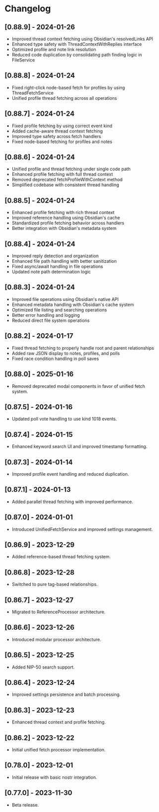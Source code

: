 # Changelog

## [0.88.9] - 2024-01-26
- Improved thread context fetching using Obsidian's resolvedLinks API
- Enhanced type safety with ThreadContextWithReplies interface
- Optimized profile and note link resolution
- Reduced code duplication by consolidating path finding logic in FileService

## [0.88.8] - 2024-01-24
- Fixed right-click node-based fetch for profiles by using ThreadFetchService
- Unified profile thread fetching across all operations

## [0.88.7] - 2024-01-24
- Fixed profile fetching by using correct event kind
- Added cache-aware thread context fetching
- Improved type safety across fetch handlers
- Fixed node-based fetching for profiles and notes

## [0.88.6] - 2024-01-24
- Unified profile and thread fetching under single code path
- Enhanced profile fetching with full thread context
- Removed deprecated fetchProfileWithContext method
- Simplified codebase with consistent thread handling

## [0.88.5] - 2024-01-24
- Enhanced profile fetching with rich thread context
- Improved reference handling using Obsidian's cache
- Standardized profile fetching behavior across handlers
- Better integration with Obsidian's metadata system

## [0.88.4] - 2024-01-24
- Improved reply detection and organization
- Enhanced file path handling with better sanitization
- Fixed async/await handling in file operations
- Updated note path determination logic

## [0.88.3] - 2024-01-24
- Improved file operations using Obsidian's native API
- Enhanced metadata handling with Obsidian's cache system
- Optimized file listing and searching operations
- Better error handling and logging
- Reduced direct file system operations

## [0.88.2] - 2024-01-17
- Fixed thread fetching to properly handle root and parent relationships
- Added raw JSON display to notes, profiles, and polls
- Fixed race condition handling in poll saves

## [0.88.0] - 2025-01-16
- Removed deprecated modal components in favor of unified fetch system.

## [0.87.5] - 2024-01-16
- Updated poll vote handling to use kind 1018 events.

## [0.87.4] - 2024-01-15
- Enhanced keyword search UI and improved timestamp formatting.

## [0.87.3] - 2024-01-14
- Improved profile event handling and reduced duplication.

## [0.87.1] - 2024-01-13
- Added parallel thread fetching with improved performance.

## [0.87.0] - 2024-01-01
- Introduced UnifiedFetchService and improved settings management.

## [0.86.9] - 2023-12-29
- Added reference-based thread fetching system.

## [0.86.8] - 2023-12-28
- Switched to pure tag-based relationships.

## [0.86.7] - 2023-12-27
- Migrated to ReferenceProcessor architecture.

## [0.86.6] - 2023-12-26
- Introduced modular processor architecture.

## [0.86.5] - 2023-12-25
- Added NIP-50 search support.

## [0.86.4] - 2023-12-24
- Improved settings persistence and batch processing.

## [0.86.3] - 2023-12-23
- Enhanced thread context and profile fetching.

## [0.86.2] - 2023-12-22
- Initial unified fetch processor implementation.

## [0.78.0] - 2023-12-01
- Initial release with basic nostr integration.

## [0.77.0] - 2023-11-30
- Beta release.
